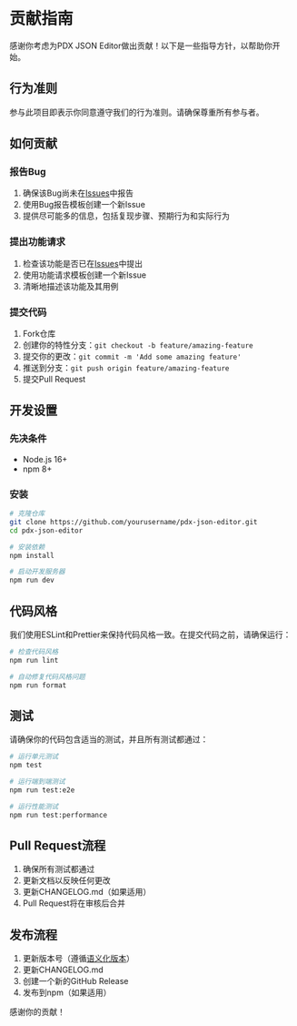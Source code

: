# 贡献指南

感谢你考虑为PDX JSON Editor做出贡献！以下是一些指导方针，以帮助你开始。

## 行为准则

参与此项目即表示你同意遵守我们的行为准则。请确保尊重所有参与者。

## 如何贡献

### 报告Bug

1. 确保该Bug尚未在[Issues](https://github.com/yourusername/pdx-json-editor/issues)中报告
2. 使用Bug报告模板创建一个新Issue
3. 提供尽可能多的信息，包括复现步骤、预期行为和实际行为

### 提出功能请求

1. 检查该功能是否已在[Issues](https://github.com/yourusername/pdx-json-editor/issues)中提出
2. 使用功能请求模板创建一个新Issue
3. 清晰地描述该功能及其用例

### 提交代码

1. Fork仓库
2. 创建你的特性分支：`git checkout -b feature/amazing-feature`
3. 提交你的更改：`git commit -m 'Add some amazing feature'`
4. 推送到分支：`git push origin feature/amazing-feature`
5. 提交Pull Request

## 开发设置

### 先决条件

- Node.js 16+
- npm 8+

### 安装

```bash
# 克隆仓库
git clone https://github.com/yourusername/pdx-json-editor.git
cd pdx-json-editor

# 安装依赖
npm install

# 启动开发服务器
npm run dev
```

## 代码风格

我们使用ESLint和Prettier来保持代码风格一致。在提交代码之前，请确保运行：

```bash
# 检查代码风格
npm run lint

# 自动修复代码风格问题
npm run format
```

## 测试

请确保你的代码包含适当的测试，并且所有测试都通过：

```bash
# 运行单元测试
npm test

# 运行端到端测试
npm run test:e2e

# 运行性能测试
npm run test:performance
```

## Pull Request流程

1. 确保所有测试都通过
2. 更新文档以反映任何更改
3. 更新CHANGELOG.md（如果适用）
4. Pull Request将在审核后合并

## 发布流程

1. 更新版本号（遵循[语义化版本](https://semver.org/lang/zh-CN/)）
2. 更新CHANGELOG.md
3. 创建一个新的GitHub Release
4. 发布到npm（如果适用）

感谢你的贡献！